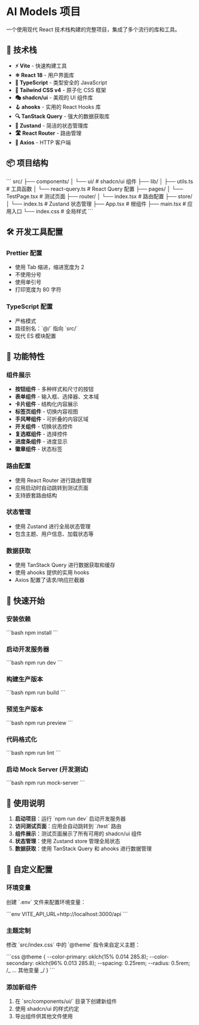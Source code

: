 # AI Models 项目

一个使用现代 React 技术栈构建的完整项目，集成了多个流行的库和工具。

## 🚀 技术栈

- **⚡ Vite** - 快速构建工具
- **⚛️ React 18** - 用户界面库
- **🔷 TypeScript** - 类型安全的 JavaScript
- **🎨 Tailwind CSS v4** - 原子化 CSS 框架
- **🎭 shadcn/ui** - 美观的 UI 组件库
- **🪝 ahooks** - 实用的 React Hooks 库
- **🔍 TanStack Query** - 强大的数据获取库
- **🏪 Zustand** - 简洁的状态管理库
- **🛣️ React Router** - 路由管理
- **📡 Axios** - HTTP 客户端

## 📦 项目结构

\`\`\`
src/
├── components/
│ └── ui/ # shadcn/ui 组件
├── lib/
│ ├── utils.ts # 工具函数
│ └── react-query.ts # React Query 配置
├── pages/
│ └── TestPage.tsx # 测试页面
├── router/
│ └── index.tsx # 路由配置
├── store/
│ └── index.ts # Zustand 状态管理
├── App.tsx # 根组件
├── main.tsx # 应用入口
└── index.css # 全局样式
\`\`\`

## 🛠️ 开发工具配置

### Prettier 配置

- 使用 Tab 缩进，缩进宽度为 2
- 不使用分号
- 使用单引号
- 打印宽度为 80 字符

### TypeScript 配置

- 严格模式
- 路径别名：\`@/\` 指向 \`src/\`
- 现代 ES 模块配置

## 🎯 功能特性

### 组件展示

- **按钮组件** - 多种样式和尺寸的按钮
- **表单组件** - 输入框、选择器、文本域
- **卡片组件** - 结构化内容展示
- **标签页组件** - 切换内容视图
- **手风琴组件** - 可折叠的内容区域
- **开关组件** - 切换状态控件
- **复选框组件** - 选择控件
- **进度条组件** - 进度显示
- **徽章组件** - 状态标签

### 路由配置

- 使用 React Router 进行路由管理
- 应用启动时自动跳转到测试页面
- 支持嵌套路由结构

### 状态管理

- 使用 Zustand 进行全局状态管理
- 包含主题、用户信息、加载状态等

### 数据获取

- 使用 TanStack Query 进行数据获取和缓存
- 使用 ahooks 提供的实用 hooks
- Axios 配置了请求/响应拦截器

## 🚀 快速开始

### 安装依赖

\`\`\`bash
npm install
\`\`\`

### 启动开发服务器

\`\`\`bash
npm run dev
\`\`\`

### 构建生产版本

\`\`\`bash
npm run build
\`\`\`

### 预览生产版本

\`\`\`bash
npm run preview
\`\`\`

### 代码格式化

\`\`\`bash
npm run lint
\`\`\`

### 启动 Mock Server (开发测试)

\`\`\`bash
npm run mock-server
\`\`\`

## 📝 使用说明

1. **启动项目**：运行 \`npm run dev\` 启动开发服务器
2. **访问测试页面**：应用会自动跳转到 \`/test\` 路由
3. **组件展示**：测试页面展示了所有可用的 shadcn/ui 组件
4. **状态管理**：使用 Zustand store 管理全局状态
5. **数据获取**：使用 TanStack Query 和 ahooks 进行数据管理

## 🔧 自定义配置

### 环境变量

创建 \`.env\` 文件来配置环境变量：

\`\`\`env
VITE_API_URL=http://localhost:3000/api
\`\`\`

### 主题定制

修改 \`src/index.css\` 中的 \`@theme\` 指令来自定义主题：

\`\`\`css
@theme {
--color-primary: oklch(15% 0.014 285.8);
--color-secondary: oklch(96% 0.013 285.8);
--spacing: 0.25rem;
--radius: 0.5rem;
/_ ... 其他变量 _/
}
\`\`\`

### 添加新组件

1. 在 \`src/components/ui/\` 目录下创建新组件
2. 使用 shadcn/ui 的样式约定
3. 导出组件供其他文件使用
